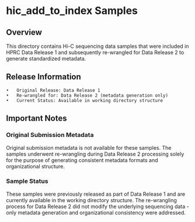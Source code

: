 # hic_add_to_index Samples

## Overview
This directory contains Hi-C sequencing data samples that were included in HPRC Data Release 1 and subsequently re-wrangled for Data Release 2 to generate standardized metadata.
## Release Information
	•	Original Release: Data Release 1
	•	Re-wrangled for: Data Release 2 (metadata generation only)
	•	Current Status: Available in working directory structure
## Important Notes
### Original Submission Metadata
Original submission metadata is not available for these samples. The samples underwent re-wrangling during Data Release 2 processing solely for the purpose of generating consistent metadata formats and organizational structure.
### Sample Status
These samples were previously released as part of Data Release 1 and are currently available in the working directory structure. The re-wrangling process for Data Release 2 did not modify the underlying sequencing data - only metadata generation and organizational consistency were addressed.

